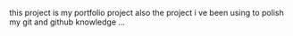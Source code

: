 this project is my portfolio project also the project i ve been using to polish my git and github knowledge ... 
